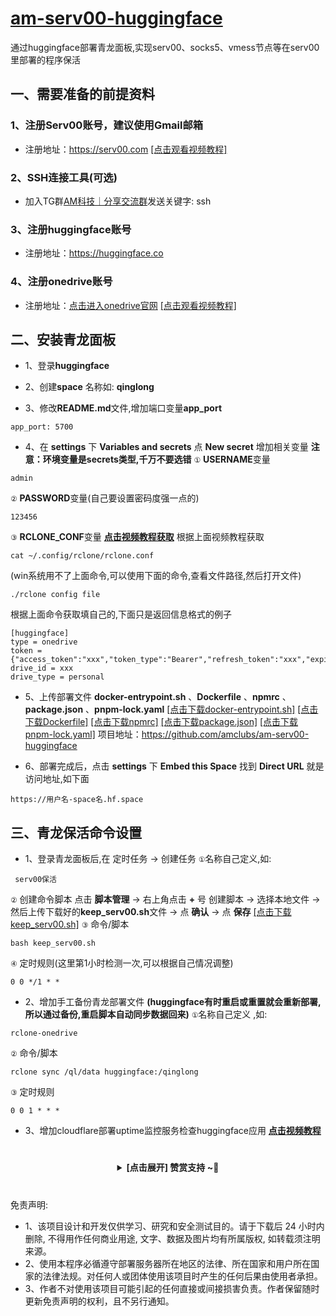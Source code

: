 # [am-serv00-huggingface](https://github.com/amclubs/am-serv00-huggingface)
通过huggingface部署青龙面板,实现serv00、socks5、vmess节点等在serv00里部署的程序保活

## 一、需要准备的前提资料
### 1、注册**Serv00**账号，建议使用**Gmail**邮箱
- 注册地址：https://serv00.com
<a href="https://youtu.be/NET1FTlfDTs">[点击观看视频教程]</a>

### 2、**SSH**连接工具(可选)
- 加入TG群[AM科技｜分享交流群](https://t.me/AM_CLUBS)发送关键字: ssh

### 3、注册**huggingface**账号
- 注册地址：https://huggingface.co

### 4、注册**onedrive**账号
- 注册地址：[点击进入onedrive官网](https://onedrive.live.com/login) 
<a href="https://youtu.be/ZyGpSRYAr4Q">[点击观看视频教程]</a>

## 二、安装青龙面板

- 1、登录**huggingface**

- 2、创建**space** 名称如: **qinglong**

- 3、修改**README.md**文件,增加端口变量**app_port**
```
app_port: 5700
```

- 4、在 **settings** 下 **Variables and secrets** 点 **New secret** 增加相关变量
**注意：环境变量是secrets类型,千万不要选错**
`①` **USERNAME**变量
```
admin
```
`②` **PASSWORD**变量(自己要设置密码度强一点的)
```
123456
```
`③` **RCLONE_CONF**变量 [**点击视频教程获取**](https://youtu.be/ZyGpSRYAr4Q)
根据上面视频教程获取
```shell
cat ~/.config/rclone/rclone.conf
```
(win系统用不了上面命令,可以使用下面的命令,查看文件路径,然后打开文件)
```shell
./rclone config file
```
根据上面命令获取填自己的,下面只是返回信息格式的例子
```
[huggingface]
type = onedrive
token = {"access_token":"xxx","token_type":"Bearer","refresh_token":"xxx","expiry":"xxx"}
drive_id = xxx
drive_type = personal
```


- 5、上传部署文件 **docker-entrypoint.sh** 、**Dockerfile** 、**npmrc** 、**package.json** 、**pnpm-lock.yaml**
<a href="https://raw.amclubss.us.kg/qinglong/docker-entrypoint.sh">[点击下载docker-entrypoint.sh]</a>
<a href="https://raw.amclubss.us.kg/qinglong/Dockerfile">[点击下载Dockerfile]</a>
<a href="https://raw.amclubss.us.kg/qinglong/npmrc">[点击下载npmrc]</a>
<a href="https://raw.amclubss.us.kg/qinglong/package.json">[点击下载package.json]</a>
<a href="https://raw.amclubss.us.kg/qinglong/pnpm-lock.yaml">[点击下载pnpm-lock.yaml]</a>
项目地址：https://github.com/amclubs/am-serv00-huggingface

- 6、部署完成后，点击 **settings** 下 **Embed this Space** 找到 **Direct URL** 就是访问地址,如下面
```
https://用户名-space名.hf.space
```


## 三、青龙保活命令设置
- 1、登录青龙面板后,在 定时任务 -> 创建任务
`①`名称自己定义,如: 
```
 serv00保活
```
`②` 创建命令脚本 点击 **脚本管理** -> 右上角点击 **+** 号 创建脚本 -> 选择本地文件 -> 然后上传下载好的**keep_serv00.sh**文件 -> 点 **确认** -> 点 **保存**
<a href="https://raw.amclubss.us.kg/keep_serv00.sh">[点击下载 keep_serv00.sh]</a>
`③` 命令/脚本
```shell
bash keep_serv00.sh
```
`④` 定时规则(这里第1小时检测一次,可以根据自己情况调整)
```shell
0 0 */1 * *
```

- 2、增加手工备份青龙部署文件 **(huggingface有时重启或重置就会重新部署,所以通过备份,重启脚本自动同步数据回来)**
`①`名称自己定义 ,如: 
```
rclone-onedrive
```
`②` 命令/脚本
```shell
rclone sync /ql/data huggingface:/qinglong
```
`③` 定时规则
```shell
0 0 1 * * *
```

- 3、增加cloudflare部署uptime监控服务检查huggingface应用
[**点击视频教程**](https://youtu.be/X03S2HxnniM)


 # 
<center><details><summary><strong> [点击展开] 赞赏支持 ~🧧</strong></summary>
*我非常感谢您的赞赏和支持，它们将极大地激励我继续创新，持续产生有价值的工作。*
  
- **USDT-TRC20:** `TWTxUyay6QJN3K4fs4kvJTT8Zfa2mWTwDD`
  
</details></center>

 #
 免责声明:
 - 1、该项目设计和开发仅供学习、研究和安全测试目的。请于下载后 24 小时内删除, 不得用作任何商业用途, 文字、数据及图片均有所属版权, 如转载须注明来源。
 - 2、使用本程序必循遵守部署服务器所在地区的法律、所在国家和用户所在国家的法律法规。对任何人或团体使用该项目时产生的任何后果由使用者承担。
 - 3、作者不对使用该项目可能引起的任何直接或间接损害负责。作者保留随时更新免责声明的权利，且不另行通知。
 
 